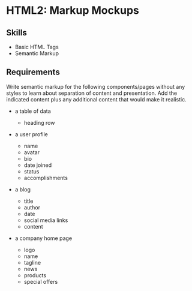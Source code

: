 # HTML2: Markup Mockups

## Skills

- Basic HTML Tags
- Semantic Markup

## Requirements

Write semantic markup for the following components/pages without any styles to learn about separation of content and presentation. Add the indicated content plus any additional content that would make it realistic.

- a table of data
	- heading row
	
- a user profile
	- name
	- avatar
	- bio
    - date joined
	- status
	- accomplishments

- a blog
	- title
	- author
	- date
	- social media links
	- content

- a company home page
	- logo
	- name
	- tagline
	- news
	- products
	- special offers

